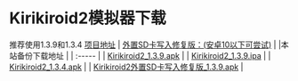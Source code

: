 # Kirikiroid2模拟器下载
推荐使用1.3.9和1.3.4
[项目地址](https://github.com/zeas2/Kirikiroid2/releases)  |
[外置SD卡写入修复版：(安卓10以下可尝试)](https://github.com/zeas2/Kirikiroid2/releases)  |
|本站备份下载地址  |
|  :----- |
|  [Kirikiroid2_1.3.9.apk](https://emu.fw05.workers.dev/https://github.com/butter255/emu/releases/download/krkr2/Kirikiroid2_1.3.9.apk)  |
|  [Kirikiroid2_1.3.9.ipa](https://emu.fw05.workers.dev/https://github.com/butter255/emu/releases/download/krkr2/Kirikiroid2_1.3.9.ipa)  |
|  [Kirikiroid2_1.3.4.apk](https://emu.fw05.workers.dev/https://github.com/butter255/emu/releases/download/krkr2/Kirikiroid2_1.3.4.apk)  |
|  [Kirikiroid2外置SD卡写入修复版_1.3.9.apk](https://emu.fw05.workers.dev/https://github.com/butter255/emu/releases/download/krkr2/Kirikiroid2_yuri_1.3.9.apk)  |
